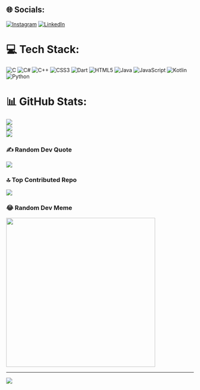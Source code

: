 
## 🌐 Socials:
[![Instagram](https://img.shields.io/badge/Instagram-%23E4405F.svg?logo=Instagram&logoColor=white)](https://instagram.com/masdafy.on) [![LinkedIn](https://img.shields.io/badge/LinkedIn-%230077B5.svg?logo=linkedin&logoColor=white)](https://linkedin.com/in/caesadaffa) 

# 💻 Tech Stack:
![C](https://img.shields.io/badge/c-%2300599C.svg?style=for-the-badge&logo=c&logoColor=white) ![C#](https://img.shields.io/badge/c%23-%23239120.svg?style=for-the-badge&logo=c-sharp&logoColor=white) ![C++](https://img.shields.io/badge/c++-%2300599C.svg?style=for-the-badge&logo=c%2B%2B&logoColor=white) ![CSS3](https://img.shields.io/badge/css3-%231572B6.svg?style=for-the-badge&logo=css3&logoColor=white) ![Dart](https://img.shields.io/badge/dart-%230175C2.svg?style=for-the-badge&logo=dart&logoColor=white) ![HTML5](https://img.shields.io/badge/html5-%23E34F26.svg?style=for-the-badge&logo=html5&logoColor=white) ![Java](https://img.shields.io/badge/java-%23ED8B00.svg?style=for-the-badge&logo=openjdk&logoColor=white) ![JavaScript](https://img.shields.io/badge/javascript-%23323330.svg?style=for-the-badge&logo=javascript&logoColor=%23F7DF1E) ![Kotlin](https://img.shields.io/badge/kotlin-%237F52FF.svg?style=for-the-badge&logo=kotlin&logoColor=white) ![Python](https://img.shields.io/badge/python-3670A0?style=for-the-badge&logo=python&logoColor=ffdd54)
# 📊 GitHub Stats:
![](https://github-readme-stats.vercel.app/api?username=caesadaffa&theme=dark&hide_border=false&include_all_commits=false&count_private=false)<br/>
![](https://github-readme-streak-stats.herokuapp.com/?user=caesadaffa&theme=dark&hide_border=false)<br/>
![](https://github-readme-stats.vercel.app/api/top-langs/?username=caesadaffa&theme=dark&hide_border=false&include_all_commits=false&count_private=false&layout=compact)

### ✍️ Random Dev Quote
![](https://quotes-github-readme.vercel.app/api?type=horizontal&theme=tokyonight)

### 🔝 Top Contributed Repo
![](https://github-contributor-stats.vercel.app/api?username=caesadaffa&limit=5&theme=matrix&combine_all_yearly_contributions=true)

### 😂 Random Dev Meme
<img src='https://www.pixiv.net/en/artworks/111442919' style="height: 400px;"/>

---
[![](https://visitcount.itsvg.in/api?id=caesadaffa&icon=0&color=0)](https://visitcount.itsvg.in)

<!-- Proudly created with GPRM ( https://gprm.itsvg.in ) -->
